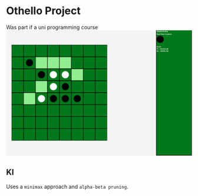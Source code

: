 # Othello Project
Was part if a uni programming course
![gui](./media/gui.png)

## KI
Uses a `minimax` approach and `alpha-beta pruning`.
